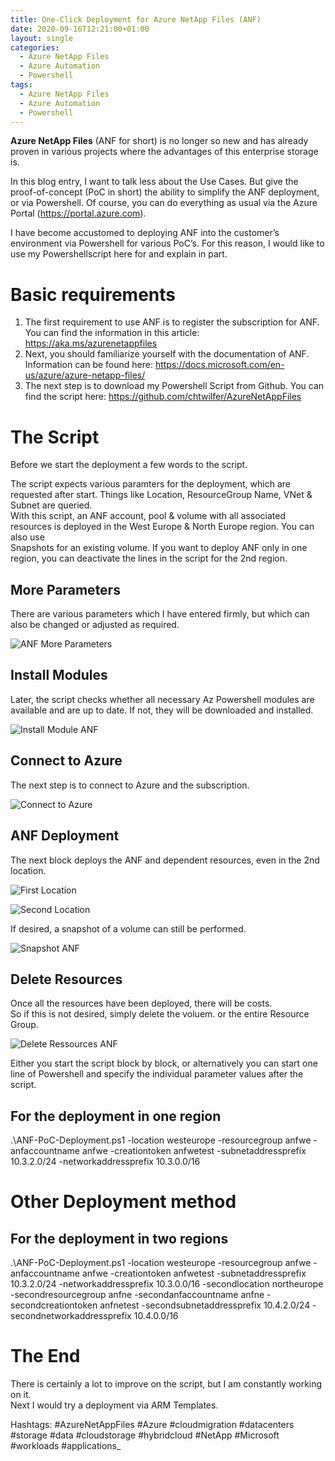 ```yaml
---
title: One-Click Deployment for Azure NetApp Files (ANF)
date: 2020-09-16T12:21:00+01:00
layout: single
categories:
  - Azure NetApp Files
  - Azure Automation
  - Powershell
tags:
  - Azure NetApp Files
  - Azure Automation
  - Powershell
---
```


**Azure NetApp Files** (ANF for short) is no longer so new and has already proven in various projects where the advantages of this enterprise storage is.

In this blog entry, I want to talk less about the Use Cases. But give the proof-of-concept (PoC in short) the ability to simplify the ANF deployment,  
or via Powershell. Of course, you can do everything as usual via the Azure Portal (<a href="https://portal.azure.com" target="_blank" rel="nofollow noopener noreferrer">https://portal.azure.com</a>).

I have become accustomed to deploying ANF into the customer&#8217;s environment via Powershell for various PoC&#8217;s. For this reason, I would like to use my Powershellscript here for and explain in part.

# Basic requirements

  1. The first requirement to use ANF is to register the subscription for ANF. You can find the information in this article: <a href="https://aka.ms/azurenetappfiles" target="_blank" rel="noopener sponsored noreferrer">https://aka.ms/azurenetappfiles</a>
  2. Next, you should familiarize yourself with the documentation of ANF. Information can be found here: <a href="https://docs.microsoft.com/en-us/azure/azure-netapp-files/" target="_blank" rel="nofollow noopener noreferrer">https://docs.microsoft.com/en-us/azure/azure-netapp-files/</a>
  3. The next step is to download my Powershell Script from Github. You can find the script here: <a href="https://github.com/chtwilfer/AzureNetAppFiles" target="_blank" rel="noopener noreferrer">https://github.com/chtwilfer/AzureNetAppFiles</a>

# The Script
Before we start the deployment a few words to the script.

The script expects various paramters for the deployment, which are requested after start. Things like Location, ResourceGroup Name, VNet & Subnet are queried.  
With this script, an ANF account, pool & volume with all associated resources is deployed in the West Europe & North Europe region. You can also use  
Snapshots for an existing volume. If you want to deploy ANF only in one region, you can deactivate the lines in the script for the 2nd region.

## More Parameters

There are various parameters which I have entered firmly, but which can also be changed or adjusted as required.

![ANF More Parameters](/assets/images/anf-more-parameters-768x345.png)


## Install Modules

Later, the script checks whether all necessary Az Powershell modules are available and are up to date. If not, they will be downloaded and installed.

![Install Module ANF](/assets/images/install-module-anf-768x152.png)


## Connect to Azure

The next step is to connect to Azure and the subscription.

![Connect to Azure](/assets/images/connect-to-azure-anf-1536x492.png)


## ANF Deployment

The next block deploys the ANF and dependent resources, even in the 2nd location.

![First Location](/assets/images/first-location-anf-768x794.png)


![Second Location](/assets/images/second-location-anf-768x690.png)


If desired, a snapshot of a volume can still be performed.

![Snapshot ANF](/assets/images/snapshot-anf-300x297.png)


## Delete Resources

Once all the resources have been deployed, there will be costs.  
So if this is not desired, simply delete the voluem. or the entire Resource Group.

![Delete Ressources ANF](/assets/images/delete-resource-anf.png)


Either you start the script block by block, or alternatively you can start one line of Powershell and specify the individual parameter values after the script.

## For the deployment in one region

.\ANF-PoC-Deployment.ps1 
  -location westeurope 
  -resourcegroup anfwe 
  -anfaccountname anfwe 
  -creationtoken anfwetest 
  -subnetaddressprefix 10.3.2.0/24 
  -networkaddressprefix 10.3.0.0/16

# Other Deployment method

## For the deployment in two regions

.\ANF-PoC-Deployment.ps1 
  -location westeurope 
  -resourcegroup anfwe 
  -anfaccountname anfwe 
  -creationtoken anfwetest 
  -subnetaddressprefix 10.3.2.0/24 
  -networkaddressprefix 10.3.0.0/16 
  -secondlocation northeurope 
  -secondresourcegroup anfne 
  -secondanfaccountname anfne 
  -secondcreationtoken anfnetest 
  -secondsubnetaddressprefix 10.4.2.0/24 
  -secondnetworkaddressprefix 10.4.0.0/16

# The End

There is certainly a lot to improve on the script, but I am constantly working on it.  
Next I would try a deployment via ARM Templates.

Hashtags: #AzureNetAppFiles #Azure #cloudmigration #datacenters #storage #data #cloudstorage #hybridcloud #NetApp #Microsoft #workloads #applications_
